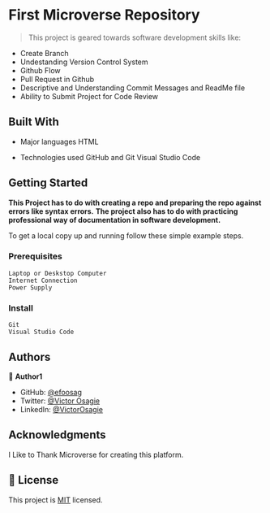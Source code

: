 
# First Microverse Repository

> This project is geared towards software development skills like:
-   Create Branch
-   Undestanding Version Control System
-   Github Flow
-   Pull Request in Github
-   Descriptive and Understanding Commit Messages and ReadMe file
-   Ability to Submit Project for Code Review 


## Built With

- Major languages
  HTML

- Technologies used
  GitHub and Git
  Visual Studio Code


## Getting Started

**This Project has to do with creating a repo and preparing the repo against errors like syntax errors.**
**The project also has to do with practicing professional way of documentation in software development.**


To get a local copy up and running follow these simple example steps.

### Prerequisites
    Laptop or Deskstop Computer
    Internet Connection
    Power Supply

### Install
    Git
    Visual Studio Code




## Authors

👤 **Author1**

- GitHub: [@efoosag](https://github.com/efoosag)
- Twitter: [@Victor Osagie](https://www.twitter.com/Victorosagie08)
- LinkedIn: [@VictorOsagie](https://www.linkedin.com/in/victor-osagie-a713ba22b/)


## Acknowledgments
  I Like to Thank Microverse for creating this platform.

## 📝 License

This project is [MIT](./MIT.md) licensed.